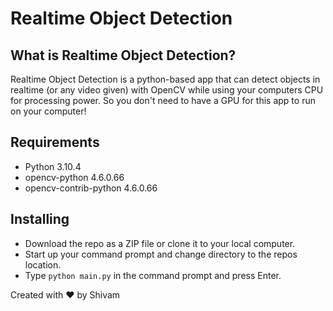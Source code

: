 # Realtime Object Detection

## What is Realtime Object Detection?

Realtime Object Detection is a python-based app that can detect objects in realtime (or any video given) with OpenCV while using your computers CPU for processing power. So you don't need to have a GPU for this app to run on your computer!

## Requirements

- Python 3.10.4 
- opencv-python 4.6.0.66
- opencv-contrib-python 4.6.0.66

## Installing

- Download the repo as a ZIP file or clone it to your local computer.
- Start up your command prompt and change directory to the repos location.
- Type `python main.py` in the command prompt and press Enter.



Created with ❤️ by Shivam
